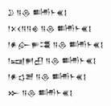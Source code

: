 <div class='block'>
<div class='line'>𒊒 𒀀𒁲 𒌦𒈨𒌍𒋙</div>
<div class='line'>𒁹𒉽𒌋𒀀𒀀𒄯 𒀀𒁲 𒌦𒈨𒌍𒋙</div>
<div class='line'>𒁹𒀭𒅎𒊓𒃮 𒀀𒁲 𒌦𒈨𒌍𒋙</div>
<div class='line'>𒁹𒍢𒂍𒌷 𒀀𒁲 𒌦𒈨𒌍𒋙</div>
<div class='line'>𒁹𒀭𒌓𒍪 𒀀𒁲 𒌦𒈨𒌍𒋙</div>
<div class='line'>𒁍 𒀀𒁲 𒌦𒈨𒌍𒋙</div>
</div>